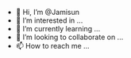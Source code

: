 - 👋 Hi, I’m @Jamisun
- 👀 I’m interested in ...
- 🌱 I’m currently learning ...
- 💞️ I’m looking to collaborate on ...
- 📫 How to reach me ...

<!---
Jamisun/Jamisun is a ✨ special ✨ repository because its `README.md` (this file) appears on your GitHub profile.
You can click the Preview link to take a look at your changes.
--->
